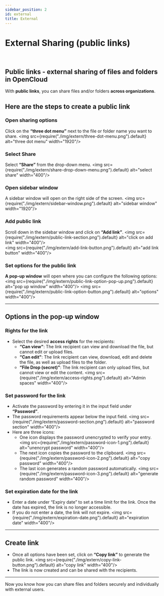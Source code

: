 ```yaml
---
sidebar_position: 2
id: external
title: External
---
```


# External Sharing (public links)

<br/>

## Public links - external sharing of files and folders in OpenCloud

With **public links**, you can share files and/or folders **across organizations**.

## **Here are the steps to create a public link**

### Open sharing options

Click on the **“three dot menu”** next to the file or folder name you want to share.
<img src={require("./img/extern/three-dot-menu.png").default} alt="three dot menu" width="1920"/>

### Select Share

Select **“Share”** from the drop-down menu.
<img src={require("./img/extern/share-drop-down-menu.png").default} alt="select share" width="400"/>

### Open sidebar window

A sidebar window will open on the right side of the screen.
<img src={require("./img/extern/sidebar-window.png").default} alt="sidebar window" width="1920"/>

### Add public link

Scroll down in the sidebar window and click on **“Add link”**.
<img src={require("./img/extern/public-link-section.png").default} alt="click on add link" width="400"/>  
<img src={require("./img/extern/add-link-button.png").default} alt="add link button" width="400"/>

### Set options for the public link

**A pop-up window** will open where you can configure the following options:
<img src={require("./img/extern/public-link-option-pop-up.png").default} alt="pop up window" width="400"/>
<img src={require("./img/extern/public-link-option-button.png").default} alt="options" width="400"/>

---

## Options in the pop-up window

### Rights for the link

- Select the desired **access rights** for the recipients:
  - **“Can view"**: The link recipient can view and download the file, but cannot edit or upload files.
  - **“Can edit"**: The link recipient can view, download, edit and delete the file, as well as upload files to the folder.
  - **“File Drop (secret)"**: The link recipient can only upload files, but cannot view or edit the content.
    <img src={require("./img/extern/access-rights.png").default} alt="Admin spaces" width="400"/>

### Set password for the link

- Activate the password by entering it in the input field under **“Password”**.
- The password requirements appear below the input field.
  <img src={require("./img/extern/password-section.png").default} alt="password section" width="400"/>
- Here are three icons:
  - One icon displays the password unencrypted to verify your entry.
    <img src={require("./img/extern/password-icon-1.png").default} alt="unencrypt password" width="400"/>
  - The next icon copies the password to the clipboard.
    <img src={require("./img/extern/password-icon-2.png").default} alt="copy password" width="400"/>
  - The last icon generates a random password automatically.
    <img src={require("./img/extern/password-icon-3.png").default} alt="generate random password" width="400"/>

### Set expiration date for the link

- Enter a date under “Expiry date” to set a time limit for the link. Once the date has expired, the link is no longer accessible.
- If you do not enter a date, the link will not expire.
  <img src={require("./img/extern/expiration-date.png").default} alt="expiration date" width="400"/>

---

## Create link

- Once all options have been set, click on **“Copy link”** to generate the public link.
  <img src={require("./img/extern/copy-link-button.png").default} alt="copy link" width="400"/>
- The link is now created and can be shared with the recipients.<br/>

---

Now you know how you can share files and folders securely and individually with external users.
